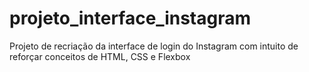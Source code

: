 # projeto_interface_instagram
Projeto de recriação da interface de login do Instagram com intuito de reforçar conceitos de HTML, CSS e Flexbox
